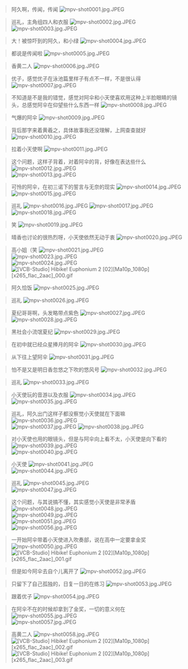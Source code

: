 > 阿久啊，传闻，传闻
![mpv-shot0001.jpg.JPEG](/file/blog/spirit/響け！ユーフォニアム/S2/E02/20200919/mpv-shot0001.jpg.JPEG)

> 巡礼，主角组四人和衣服
![mpv-shot0002.jpg.JPEG](/file/blog/spirit/響け！ユーフォニアム/S2/E02/20200919/mpv-shot0002.jpg.JPEG)  
![mpv-shot0003.jpg.JPEG](/file/blog/spirit/響け！ユーフォニアム/S2/E02/20200919/mpv-shot0003.jpg.JPEG)  

> 大！被惊吓到的阿久，和小绿
![mpv-shot0004.jpg.JPEG](/file/blog/spirit/響け！ユーフォニアム/S2/E02/20200919/mpv-shot0004.jpg.JPEG)

> 都说是传闻啦
![mpv-shot0005.jpg.JPEG](/file/blog/spirit/響け！ユーフォニアム/S2/E02/20200919/mpv-shot0005.jpg.JPEG)

> 香黄二人
![mpv-shot0006.jpg.JPEG](/file/blog/spirit/響け！ユーフォニアム/S2/E02/20200919/mpv-shot0006.jpg.JPEG)

> 优子，感觉优子在泳池篇里样子有点不一样，不是很认得
![mpv-shot0007.jpg.JPEG](/file/blog/spirit/響け！ユーフォニアム/S2/E02/20200919/mpv-shot0007.jpg.JPEG)

> 不知道是不是我的错觉，感觉对阿伞和小天使喜欢用这种上半脸眼睛的镜头，总感觉阿伞在仰望些什么东西一样
![mpv-shot0008.jpg.JPEG](/file/blog/spirit/響け！ユーフォニアム/S2/E02/20200919/mpv-shot0008.jpg.JPEG)

> 气爆的阿伞
![mpv-shot0009.jpg.JPEG](/file/blog/spirit/響け！ユーフォニアム/S2/E02/20200919/mpv-shot0009.jpg.JPEG)

> 背后那字来着黄羲之，具体故事我还没理解，上网查查就好
![mpv-shot0010.jpg.JPEG](/file/blog/spirit/響け！ユーフォニアム/S2/E02/20200919/mpv-shot0010.jpg.JPEG)

> 拉着小天使啊
![mpv-shot0011.jpg.JPEG](/file/blog/spirit/響け！ユーフォニアム/S2/E02/20200919/mpv-shot0011.jpg.JPEG)

> 这个问题，这样子背着，对着阿伞的背，好像在表达些什么
![mpv-shot0012.jpg.JPEG](/file/blog/spirit/響け！ユーフォニアム/S2/E02/20200919/mpv-shot0012.jpg.JPEG)  
![mpv-shot0013.jpg.JPEG](/file/blog/spirit/響け！ユーフォニアム/S2/E02/20200919/mpv-shot0013.jpg.JPEG)  

> 可怜的阿伞，在初三诺下的誓言与无奈的现实
![mpv-shot0014.jpg.JPEG](/file/blog/spirit/響け！ユーフォニアム/S2/E02/20200919/mpv-shot0014.jpg.JPEG)  
![mpv-shot0015.jpg.JPEG](/file/blog/spirit/響け！ユーフォニアム/S2/E02/20200919/mpv-shot0015.jpg.JPEG)  

> 巡礼
![mpv-shot0016.jpg.JPEG](/file/blog/spirit/響け！ユーフォニアム/S2/E02/20200919/mpv-shot0016.jpg.JPEG)
![mpv-shot0017.jpg.JPEG](/file/blog/spirit/響け！ユーフォニアム/S2/E02/20200919/mpv-shot0017.jpg.JPEG)  
![mpv-shot0018.jpg.JPEG](/file/blog/spirit/響け！ユーフォニアム/S2/E02/20200919/mpv-shot0018.jpg.JPEG)  

> 笑
![mpv-shot0019.jpg.JPEG](/file/blog/spirit/響け！ユーフォニアム/S2/E02/20200919/mpv-shot0019.jpg.JPEG)

> 晴香也讨论的很热烈呀，小天使依然无动于衷
![mpv-shot0020.jpg.JPEG](/file/blog/spirit/響け！ユーフォニアム/S2/E02/20200919/mpv-shot0020.jpg.JPEG)

> 高小姐（笑
![mpv-shot0021.jpg.JPEG](/file/blog/spirit/響け！ユーフォニアム/S2/E02/20200919/mpv-shot0021.jpg.JPEG)  
![mpv-shot0023.jpg.JPEG](/file/blog/spirit/響け！ユーフォニアム/S2/E02/20200919/mpv-shot0023.jpg.JPEG)  
![mpv-shot0024.jpg.JPEG](/file/blog/spirit/響け！ユーフォニアム/S2/E02/20200919/mpv-shot0024.jpg.JPEG)  
![[VCB-Studio] Hibike! Euphonium 2 [02][Ma10p_1080p][x265_flac_2aac]_000.gif](../../../file/blog/spirit/響け！ユーフォニアム/S2/E02/20200919/%5BVCB-Studio%5D%20Hibike%21%20Euphonium%202%20%5B02%5D%5BMa10p_1080p%5D%5Bx265_flac_2aac%5D_000.gif)

> 阿久恰饭
![mpv-shot0025.jpg.JPEG](/file/blog/spirit/響け！ユーフォニアム/S2/E02/20200919/mpv-shot0025.jpg.JPEG)

> 巡礼
![mpv-shot0026.jpg.JPEG](/file/blog/spirit/響け！ユーフォニアム/S2/E02/20200919/mpv-shot0026.jpg.JPEG)

> 夏纪哥哥啊，头发略带点紫色
![mpv-shot0027.jpg.JPEG](/file/blog/spirit/響け！ユーフォニアム/S2/E02/20200919/mpv-shot0027.jpg.JPEG)  
![mpv-shot0028.jpg.JPEG](/file/blog/spirit/響け！ユーフォニアム/S2/E02/20200919/mpv-shot0028.jpg.JPEG)  

> 黑社会小流氓夏纪
![mpv-shot0029.jpg.JPEG](/file/blog/spirit/響け！ユーフォニアム/S2/E02/20200919/mpv-shot0029.jpg.JPEG)

> 在初中就已经众星捧月的阿伞
![mpv-shot0030.jpg.JPEG](/file/blog/spirit/響け！ユーフォニアム/S2/E02/20200919/mpv-shot0030.jpg.JPEG)

> 从下往上望阿伞
![mpv-shot0031.jpg.JPEG](/file/blog/spirit/響け！ユーフォニアム/S2/E02/20200919/mpv-shot0031.jpg.JPEG)

> 怕不是又是明日香忽悠之下吹的悠风号
![mpv-shot0032.jpg.JPEG](/file/blog/spirit/響け！ユーフォニアム/S2/E02/20200919/mpv-shot0032.jpg.JPEG)

> 巡礼
![mpv-shot0033.jpg.JPEG](/file/blog/spirit/響け！ユーフォニアム/S2/E02/20200919/mpv-shot0033.jpg.JPEG)

> 小天使玩的音游以及衣服
![mpv-shot0034.jpg.JPEG](/file/blog/spirit/響け！ユーフォニアム/S2/E02/20200919/mpv-shot0034.jpg.JPEG)  
![mpv-shot0035.jpg.JPEG](/file/blog/spirit/響け！ユーフォニアム/S2/E02/20200919/mpv-shot0035.jpg.JPEG)  

> 巡礼，阿久出门这样子都没察觉小天使就在下面嘛
![mpv-shot0036.jpg.JPEG](/file/blog/spirit/響け！ユーフォニアム/S2/E02/20200919/mpv-shot0036.jpg.JPEG)  
![mpv-shot0037.jpg.JPEG](/file/blog/spirit/響け！ユーフォニアム/S2/E02/20200919/mpv-shot0037.jpg.JPEG)
![mpv-shot0038.jpg.JPEG](/file/blog/spirit/響け！ユーフォニアム/S2/E02/20200919/mpv-shot0038.jpg.JPEG)  

> 对小天使也用的眼镜头，但是与阿伞向上看不太，小天使是向下看的
![mpv-shot0039.jpg.JPEG](/file/blog/spirit/響け！ユーフォニアム/S2/E02/20200919/mpv-shot0039.jpg.JPEG)  
![mpv-shot0040.jpg.JPEG](/file/blog/spirit/響け！ユーフォニアム/S2/E02/20200919/mpv-shot0040.jpg.JPEG)  

> 小天使
![mpv-shot0041.jpg.JPEG](/file/blog/spirit/響け！ユーフォニアム/S2/E02/20200919/mpv-shot0041.jpg.JPEG)  
![mpv-shot0044.jpg.JPEG](/file/blog/spirit/響け！ユーフォニアム/S2/E02/20200919/mpv-shot0044.jpg.JPEG)  

> 巡礼
![mpv-shot0045.jpg.JPEG](/file/blog/spirit/響け！ユーフォニアム/S2/E02/20200919/mpv-shot0045.jpg.JPEG)  
![mpv-shot0047.jpg.JPEG](/file/blog/spirit/響け！ユーフォニアム/S2/E02/20200919/mpv-shot0047.jpg.JPEG)  

> 这个问题，与其说搞不懂，其实感觉小天使是非常矛盾
![mpv-shot0048.jpg.JPEG](/file/blog/spirit/響け！ユーフォニアム/S2/E02/20200919/mpv-shot0048.jpg.JPEG)  
![mpv-shot0049.jpg.JPEG](/file/blog/spirit/響け！ユーフォニアム/S2/E02/20200919/mpv-shot0049.jpg.JPEG)  
![mpv-shot0051.jpg.JPEG](/file/blog/spirit/響け！ユーフォニアム/S2/E02/20200919/mpv-shot0051.jpg.JPEG)  
![mpv-shot0056.jpg.JPEG](/file/blog/spirit/響け！ユーフォニアム/S2/E02/20200919/mpv-shot0056.jpg.JPEG)

> 一开始阿伞带着小天使进入吹奏部，说在高中一定要拿金奖
![mpv-shot0050.jpg.JPEG](/file/blog/spirit/響け！ユーフォニアム/S2/E02/20200919/mpv-shot0050.jpg.JPEG)
![[VCB-Studio] Hibike! Euphonium 2 [02][Ma10p_1080p][x265_flac_2aac]_001.gif](../../../file/blog/spirit/響け！ユーフォニアム/S2/E02/20200919/%5BVCB-Studio%5D%20Hibike%21%20Euphonium%202%20%5B02%5D%5BMa10p_1080p%5D%5Bx265_flac_2aac%5D_001.gif)

> 但是如今阿伞去自个儿离开了
![mpv-shot0052.jpg.JPEG](/file/blog/spirit/響け！ユーフォニアム/S2/E02/20200919/mpv-shot0052.jpg.JPEG)

> 只留下了自己孤独的，日复一日的在练习
![mpv-shot0053.jpg.JPEG](/file/blog/spirit/響け！ユーフォニアム/S2/E02/20200919/mpv-shot0053.jpg.JPEG)

> 跟着优子
![mpv-shot0054.jpg.JPEG](/file/blog/spirit/響け！ユーフォニアム/S2/E02/20200919/mpv-shot0054.jpg.JPEG)

> 在阿伞不在的时候却拿到了金奖，一切的意义何在
![mpv-shot0055.jpg.JPEG](/file/blog/spirit/響け！ユーフォニアム/S2/E02/20200919/mpv-shot0055.jpg.JPEG)  
![mpv-shot0057.jpg.JPEG](/file/blog/spirit/響け！ユーフォニアム/S2/E02/20200919/mpv-shot0057.jpg.JPEG)  

> 高黄二人
![mpv-shot0058.jpg.JPEG](/file/blog/spirit/響け！ユーフォニアム/S2/E02/20200919/mpv-shot0058.jpg.JPEG)
![[VCB-Studio] Hibike! Euphonium 2 [02][Ma10p_1080p][x265_flac_2aac]_002.gif](../../../file/blog/spirit/響け！ユーフォニアム/S2/E02/20200919/%5BVCB-Studio%5D%20Hibike%21%20Euphonium%202%20%5B02%5D%5BMa10p_1080p%5D%5Bx265_flac_2aac%5D_002.gif)  
![[VCB-Studio] Hibike! Euphonium 2 [02][Ma10p_1080p][x265_flac_2aac]_003.gif](../../../file/blog/spirit/響け！ユーフォニアム/S2/E02/20200919/%5BVCB-Studio%5D%20Hibike%21%20Euphonium%202%20%5B02%5D%5BMa10p_1080p%5D%5Bx265_flac_2aac%5D_003.gif)